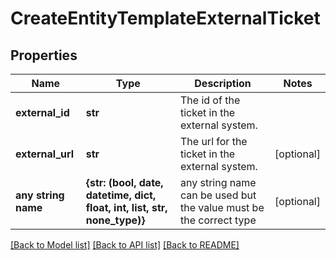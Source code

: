 # CreateEntityTemplateExternalTicket

## Properties
Name | Type | Description | Notes
------------ | ------------- | ------------- | -------------
**external_id** | **str** | The id of the ticket in the external system. | 
**external_url** | **str** | The url for the ticket in the external system. | [optional] 
**any string name** | **{str: (bool, date, datetime, dict, float, int, list, str, none_type)}** | any string name can be used but the value must be the correct type | [optional]

[[Back to Model list]](../README.md#documentation-for-models) [[Back to API list]](../README.md#documentation-for-api-endpoints) [[Back to README]](../README.md)


